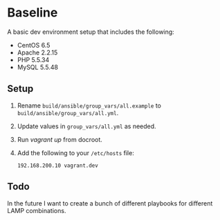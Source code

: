 # Baseline

A basic dev environment setup that includes the following:

- CentOS 6.5
- Apache 2.2.15
- PHP 5.5.34
- MySQL 5.5.48

## Setup

1. Rename `build/ansible/group_vars/all.example` to `build/ansible/group_vars/all.yml`.
2. Update values in `group_vars/all.yml` as needed.
3. Run _vagrant up_ from docroot.
4. Add the following to your `/etc/hosts` file:

    ```
    192.168.200.10 vagrant.dev
    ```

## Todo

In the future I want to create a bunch of different playbooks for different LAMP combinations.
